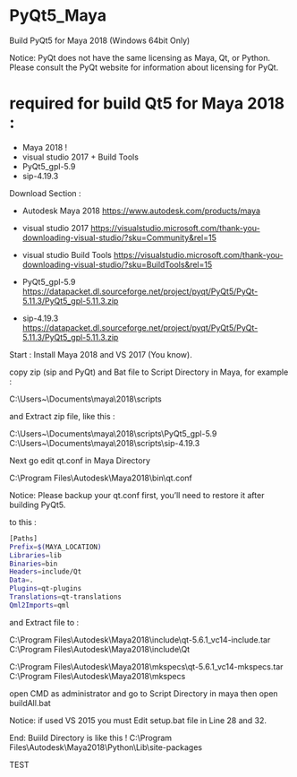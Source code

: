# PyQt5_Maya
Build PyQt5 for Maya 2018 (Windows 64bit Only)

Notice: 
PyQt does not have the same licensing as Maya, Qt, or Python.
Please consult the PyQt website for information about licensing for PyQt.


# required for build Qt5 for Maya 2018 :

- Maya 2018 !
- visual studio 2017 + Build Tools
- PyQt5_gpl-5.9
- sip-4.19.3


Download Section :

* Autodesk Maya 2018
https://www.autodesk.com/products/maya

* visual studio 2017
https://visualstudio.microsoft.com/thank-you-downloading-visual-studio/?sku=Community&rel=15

* visual studio Build Tools
https://visualstudio.microsoft.com/thank-you-downloading-visual-studio/?sku=BuildTools&rel=15

* PyQt5_gpl-5.9
https://datapacket.dl.sourceforge.net/project/pyqt/PyQt5/PyQt-5.11.3/PyQt5_gpl-5.11.3.zip

* sip-4.19.3
https://datapacket.dl.sourceforge.net/project/pyqt/PyQt5/PyQt-5.11.3/PyQt5_gpl-5.11.3.zip


Start :
Install Maya 2018 and VS 2017 (You know).

copy zip (sip and PyQt) and Bat file to Script Directory in Maya, for example :

C:\Users\~\Documents\maya\2018\scripts

and Extract zip file, like this :

C:\Users\~\Documents\maya\2018\scripts\PyQt5_gpl-5.9
C:\Users\~\Documents\maya\2018\scripts\sip-4.19.3

Next go edit qt.conf in Maya Directory 

C:\Program Files\Autodesk\Maya2018\bin\qt.conf

Notice: Please backup your qt.conf first, you’ll need to restore it after building PyQt5.

to this :
```bash
[Paths]
Prefix=$(MAYA_LOCATION)
Libraries=lib
Binaries=bin
Headers=include/Qt
Data=.
Plugins=qt-plugins
Translations=qt-translations
Qml2Imports=qml
```


and Extract file to :

C:\Program Files\Autodesk\Maya2018\include\qt-5.6.1_vc14-include.tar
C:\Program Files\Autodesk\Maya2018\include\Qt

C:\Program Files\Autodesk\Maya2018\mkspecs\qt-5.6.1_vc14-mkspecs.tar
C:\Program Files\Autodesk\Maya2018\mkspecs

open CMD as administrator and  go to Script Directory in maya then open buildAll.bat

Notice: if used VS 2015 you must Edit setup.bat file in Line 28 and 32.

End: Buiild Directory is like this !
C:\Program Files\Autodesk\Maya2018\Python\Lib\site-packages


TEST















